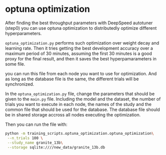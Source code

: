 # optuna optimization

After finding the best throughput parameters with DeepSpeed autotuner (step0) you can use optuna optimization to distributedly optimize different hyperparameters.

`optuna_optimization.py` performs such optimization over weight decay and learning rate. Then it tries getting the best development accuracy over a maximum period of 30 minutes, assuming the first 30 minutes is a good proxy for the final result, and then it saves the best hyperpamarameters in some file.

you can run this file from each node you want to use for optimization. And as long as the database file is the same, the different trials will be synchronized.

In the `optuna_optimization.py` file, change the parameters that should be given to the `main.py` file. Including the model and the dataset, the number of trials you want to execute in each node, the names of the study and the common file that should be used for the database. The database file should be in shared storage accross all nodes executing the optimization.

Then you can run the file with:

```bash
python -m training_scripts.optuna_optimization.optuna_optimization\
 --n_trials 100 \
 --study_name granite_13b\
 --storage sqlite:////new_data/granite_13b.db
```